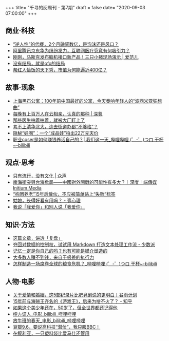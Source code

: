 +++
title= "千寻的阅周刊 - 第7期"
draft = false
date= "2020-09-03 07:00:00"
+++

## 商业·科技

- [“逆人性”的代餐，2个月融资数亿，是泡沫还是风口？](https://mp.weixin.qq.com/s/_jrRBH8AZ4UBVotHLjy_KA)
- [阿里腾讯京东华为纷纷发力，互联网医疗究竟有何吸引力？](https://mp.weixin.qq.com/s/_ZSlBIjUq5uSyo1HImkmlA)
- [刚刚，马斯克发布脑机接口新产品！三只小猪现场演示 | 爱范儿](https://www.ifanr.com/1361753)
- [没有结局，就是ofo的结局](https://mp.weixin.qq.com/s/hKace44xFfFu5dyrL5507A)
- [帮红人恰饭的天下秀，市值为何能逼近400亿？](https://mp.weixin.qq.com/s/uRCDZuEZtMs5wIQOTf67lg)

## 故事·现象

- [上海黑石公寓：100年前中国最好的公寓，今天奏响年轻人的“波西米亚狂想曲”](https://mp.weixin.qq.com/s/aC21t8LbEeYE12yX8zup-g)
- [每晚有上百万人在云相亲，认真的那种 | 深氪](https://mp.weixin.qq.com/s/udhPxlj0oulf5XSP-Ts3Sg)
- [那些医生拍着拍着，就被大厂盯上了](https://qingmang.me/articles/2736214500019174977/)
- [考不上清华北大，连去街道办都“不够格”？](https://mp.weixin.qq.com/s/R-DsMH5zUEuijxwHBwD4ag)
- [隐秘“娃圈”：一个“成品娃”拍出22万元天价](https://mp.weixin.qq.com/s/5diN54bx1GAyZ4xU7RnL3A)
- [职业coser是如何赚钱养活自己的？| 我们这一天_哔哩哔哩 (゜-゜)つロ 干杯~-bilibili](https://www.bilibili.com/video/BV1Dy4y1C7rY)

## 观点·思考

- [只有流行，没有文化 | 众声](https://mp.weixin.qq.com/s/JYIkqlUKqQv5bprJDffexA)
- [南海衝突與台海危局——中國對外開戰的可能性有多大？｜深度｜端傳媒 Initium Media](https://theinitium.com/article/20200827-opinion-china-taiwan-usa-war/)
- [“抱团养老”15年后散伙，不应被简单贴上“失败”标签](https://www.toutiao.com/i6851477434097893896)
- [姑娘，长得好看有用吗？ - 壹心理](http://yiapi.xinli001.com/yi/article-content/100464056)
- [我说「我爱你」和别人说「我爱你」](https://mp.weixin.qq.com/s/NP0ebwGD4moiTGpj1cyBcg)

## 知识·方法

- [这篇文章，讲透「复盘」](https://mp.weixin.qq.com/s/_8pDxh3l333o-TzCVw2wHw)
- [夺回对数据的控制权，试试用 Markdown 打造文本处理工作流 - 少数派](https://sspai.com/post/62372)
- [记忆一定是你自己的吗？也有可能是媒介塑造的](https://mp.weixin.qq.com/s/G-_r0U1fmxwOkO6j2_eNTw)
- [大多数人赚不到钱，来自于极差的执行力](https://mp.weixin.qq.com/s/XPiE3LuwGbVJxkjs-PkuqA)
- [怎样制造一场席卷全球的粮食危机？_哔哩哔哩 (゜-゜)つロ 干杯~-bilibili](https://www.bilibili.com/video/BV1pk4y1y7ja)

## 人物·电影

- [关于爱情和婚姻，这5部纪录片比肥皂剧说的更明白丨谷雨计划](https://mp.weixin.qq.com/s/5XLuMN93_Xx0B8AfsFgtDQ)
- [15年前与海贼王齐名的《游戏王》，后来为啥不火了？ - 知乎](https://zhuanlan.zhihu.com/p/89997040)
- [如果这个美少年还在，50岁了，但全世界都还记得他](https://mp.weixin.qq.com/s/agpmGeUmnfUGTPy7yEb5HA)
- [控方证人_电影_bilibili_哔哩哔哩](https://www.bilibili.com/bangumi/play/ep336425)
- [放牛班的春天_电影_bilibili_哔哩哔哩](https://www.bilibili.com/bangumi/play/ep117130)
- [豆瓣9.6，要说高科技“潜伏”，我只服BBC！](https://mp.weixin.qq.com/s/mym8dhtXEPlM9hH1pWvSUA)
- [在叙利亚，一只塑料袋比爱马仕还管用](https://mp.weixin.qq.com/s/mWJP67PYQxHvzpr5PdupbA)
